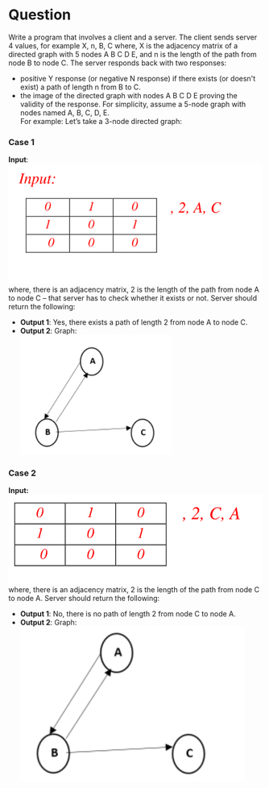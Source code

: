 # Question
Write a program that involves a client and a server. The client sends server 4 values, for example X, n, B, C where, X is the adjacency matrix of a directed graph with 5 nodes A B C D E, and n is the length of the path from node B to node C. The server responds back with two responses:
- positive Y response (or negative N response) if there exists (or doesn't exist) a path of length n from B to C.
- the image of the directed graph with nodes A B C D E proving the validity of the
response.
For simplicity, assume a 5-node graph with nodes named A, B, C, D, E.<br>
For example: Let’s take a 3-node directed graph:<br>
### Case 1
**Input**:<br>
![Input sample 2](images/input1.png)
where, there is an adjacency matrix, 2 is the length of the path from node A to node C – that
server has to check whether it exists or not.
Server should return the following:
- **Output 1**: Yes, there exists a path of length 2 from node A to node C.
- **Output 2**: Graph:<br>
![graph1](images/graph1.png)
### Case 2
**Input:**<br>
![Input sample 1](images/input2.png)<br>
where, there is an adjacency matrix, 2 is the length of the path from node C to node A.
Server should return the following:<br>
- **Output 1**: No, there is no path of length 2 from node C to node A.
- **Output 2**: Graph:<br>
![graph 2](images/graph2.png)


